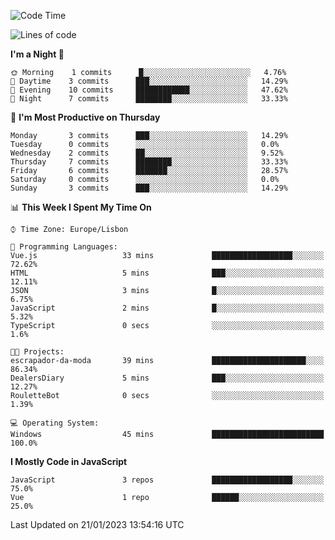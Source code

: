 <!--START_SECTION:waka-->
![Code Time](http://img.shields.io/badge/Code%20Time-31%20hrs%201%20min-blue)

![Lines of code](https://img.shields.io/badge/From%20Hello%20World%20I%27ve%20Written-66%20Thousand%20lines%20of%20code-blue)

**I'm a Night 🦉** 

```text
🌞 Morning    1 commits      █░░░░░░░░░░░░░░░░░░░░░░░░   4.76% 
🌆 Daytime    3 commits      ███░░░░░░░░░░░░░░░░░░░░░░   14.29% 
🌃 Evening    10 commits     ████████████░░░░░░░░░░░░░   47.62% 
🌙 Night      7 commits      ████████░░░░░░░░░░░░░░░░░   33.33%

```
📅 **I'm Most Productive on Thursday** 

```text
Monday       3 commits      ███░░░░░░░░░░░░░░░░░░░░░░   14.29% 
Tuesday      0 commits      ░░░░░░░░░░░░░░░░░░░░░░░░░   0.0% 
Wednesday    2 commits      ██░░░░░░░░░░░░░░░░░░░░░░░   9.52% 
Thursday     7 commits      ████████░░░░░░░░░░░░░░░░░   33.33% 
Friday       6 commits      ███████░░░░░░░░░░░░░░░░░░   28.57% 
Saturday     0 commits      ░░░░░░░░░░░░░░░░░░░░░░░░░   0.0% 
Sunday       3 commits      ███░░░░░░░░░░░░░░░░░░░░░░   14.29%

```


📊 **This Week I Spent My Time On** 

```text
⌚︎ Time Zone: Europe/Lisbon

💬 Programming Languages: 
Vue.js                   33 mins             ██████████████████░░░░░░░   72.62% 
HTML                     5 mins              ███░░░░░░░░░░░░░░░░░░░░░░   12.11% 
JSON                     3 mins              █░░░░░░░░░░░░░░░░░░░░░░░░   6.75% 
JavaScript               2 mins              █░░░░░░░░░░░░░░░░░░░░░░░░   5.32% 
TypeScript               0 secs              ░░░░░░░░░░░░░░░░░░░░░░░░░   1.6%

🐱‍💻 Projects: 
escrapador-da-moda       39 mins             █████████████████████░░░░   86.34% 
DealersDiary             5 mins              ███░░░░░░░░░░░░░░░░░░░░░░   12.27% 
RouletteBot              0 secs              ░░░░░░░░░░░░░░░░░░░░░░░░░   1.39%

💻 Operating System: 
Windows                  45 mins             █████████████████████████   100.0%

```

**I Mostly Code in JavaScript** 

```text
JavaScript               3 repos             ██████████████████░░░░░░░   75.0% 
Vue                      1 repo              ██████░░░░░░░░░░░░░░░░░░░   25.0%

```



 Last Updated on 21/01/2023 13:54:16 UTC
<!--END_SECTION:waka-->
